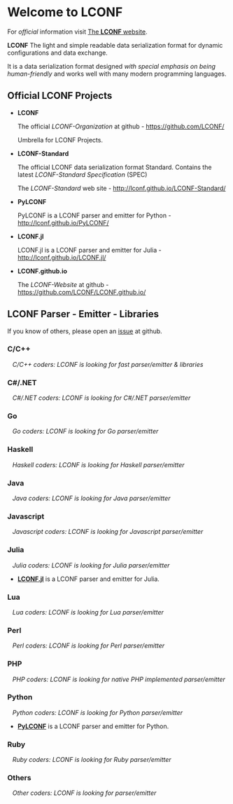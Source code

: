 # Welcome to LCONF

For *official* information visit [The **LCONF** website](http://lconf.github.io/).

**LCONF** The light and simple readable data serialization format for dynamic configurations and data exchange.

It is a data serialization format designed *with special emphasis on being human-friendly* and works well with many modern programming languages.


## Official LCONF Projects

* **LCONF**

    The official *LCONF-Organization* at github - <https://github.com/LCONF/>

    Umbrella for LCONF Projects.


* **LCONF-Standard**

    The official LCONF data serialization format Standard.
    Contains the latest *LCONF-Standard Specification* (SPEC)

    The *LCONF-Standard* web site - <http://lconf.github.io/LCONF-Standard/>


* **PyLCONF**

    PyLCONF is a LCONF parser and emitter for Python - <http://lconf.github.io/PyLCONF/>


* **LCONF.jl**

    LCONF.jl is a LCONF parser and emitter for Julia - <http://lconf.github.io/LCONF.jl/>


* **LCONF.github.io**

    The *LCONF-Website* at github - <https://github.com/LCONF/LCONF.github.io/>


## LCONF Parser - Emitter - Libraries

If you know of others, please open an [issue](https://github.com/LCONF/LCONF.github.io/issues) at github.


### C/C++

&nbsp;&nbsp; *C/C++ coders: LCONF is looking for fast parser/emitter & libraries*


### C#/.NET

&nbsp;&nbsp; *C#/.NET coders: LCONF is looking for *C#/.NET* parser/emitter*


### Go

&nbsp;&nbsp; *Go coders: LCONF is looking for *Go* parser/emitter*


### Haskell

&nbsp;&nbsp; *Haskell coders: LCONF is looking for *Haskell* parser/emitter*


### Java

&nbsp;&nbsp; *Java coders: LCONF is looking for *Java* parser/emitter*


### Javascript

&nbsp;&nbsp; *Javascript coders: LCONF is looking for *Javascript* parser/emitter*


### Julia

&nbsp;&nbsp; *Julia coders: LCONF is looking for *Julia* parser/emitter*

* **[LCONF.jl](http://lconf.github.io/LCONF.jl/)** is a LCONF parser and emitter for Julia.


### Lua

&nbsp;&nbsp; *Lua coders: LCONF is looking for *Lua* parser/emitter*


### Perl

&nbsp;&nbsp; *Perl coders: LCONF is looking for *Perl* parser/emitter*


### PHP

&nbsp;&nbsp; *PHP coders: LCONF is looking for native *PHP* implemented parser/emitter*


### Python

&nbsp;&nbsp; *Python coders: LCONF is looking for *Python* parser/emitter*

* **[PyLCONF](http://lconf.github.io/PyLCONF/)** is a LCONF parser and emitter for Python.


### Ruby

&nbsp;&nbsp; *Ruby coders: LCONF is looking for *Ruby* parser/emitter*


### Others

&nbsp;&nbsp; *Other coders: LCONF is looking for parser/emitter*
